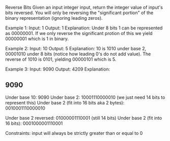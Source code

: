 Reverse Bits
Given an input integer input, return the integer value of input's bits reversed. You will only be reversing the "significant portion" of the binary representation (ignoring leading zeros).

Example 1:
Input: 1
Output: 1
Explanation: Under 8 bits 1 can be represented as 00000001. If we only reverse the significant protion of this we yield 00000001 which is 1 in binary.

Example 2:
Input: 10
Output: 5
Explanation: 10 is 1010 under base 2, 00001010 under 8 bits (notice how leading 0's do not add value). The reverse of 1010 is 0101, yielding 00000101 which is 5.

Example 3:
Input: 9090
Output: 4209
Explanation:

9090
---------
Under base 10: 9090
Under base 2: 10001110000010 (we just need 14 bits to represent this)
Under base 2 (fit into 16 bits aka 2 bytes): 0010001110000010

Under base 2 reversed: 01000001110001 (still 14 bits)
Under base 2 (fit into 16 bits): 0001000001110001

Constraints:
input will always be strictly greater than or equal to 0